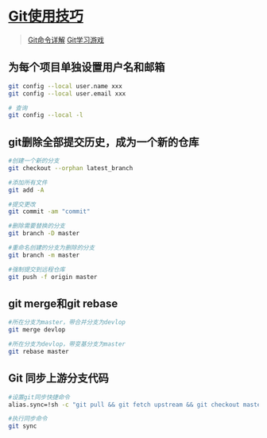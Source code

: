 # [Git使用技巧](https://learngitbranching.js.org/?locale=zh_CN)

> [Git命令详解](https://geek-docs.com/git/git-cmds/git-head.html)
> [Git学习游戏](https://learngitbranching.js.org/?locale=zh_CN)

## 为每个项目单独设置用户名和邮箱

```bash
git config --local user.name xxx
git config --local user.email xxx

# 查询
git config --local -l
```

## git删除全部提交历史，成为一个新的仓库

```bash
#创建一个新的分支
git checkout --orphan latest_branch

#添加所有文件
git add -A

#提交更改
git commit -am "commit"

#删除需要替换的分支
git branch -D master

#重命名创建的分支为删除的分支
git branch -m master

#强制提交到远程仓库
git push -f origin master
```

## git merge和git rebase

```bash
#所在分支为master，带合并分支为devlop
git merge devlop

#所在分支为devlop，带变基分支为master
git rebase master
```

## Git 同步上游分支代码

```bash
#设置git同步快捷命令
alias.sync=!sh -c "git pull && git fetch upstream && git checkout master && git merge upstream/master && git push origin master"

#执行同步命令
git sync
```
